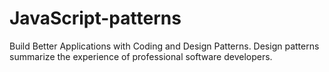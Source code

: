 # JavaScript-patterns
Build Better Applications with Coding and Design Patterns. Design patterns summarize the experience of professional  software developers.
